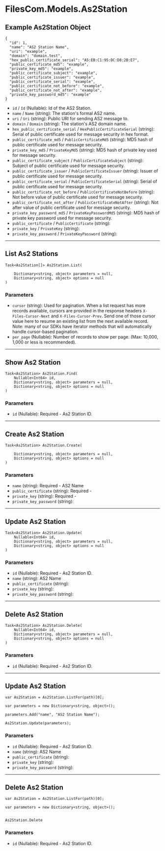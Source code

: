 # FilesCom.Models.As2Station

## Example As2Station Object

```
{
  "id": 1,
  "name": "AS2 Station Name",
  "uri": "example",
  "domain": "domain.test",
  "hex_public_certificate_serial": "A5:EB:C1:95:DC:D8:2B:E7",
  "public_certificate_md5": "example",
  "private_key_md5": "example",
  "public_certificate_subject": "example",
  "public_certificate_issuer": "example",
  "public_certificate_serial": "example",
  "public_certificate_not_before": "example",
  "public_certificate_not_after": "example",
  "private_key_password_md5": "example"
}
```

* `id` / `Id`  (Nullable<Int64>): Id of the AS2 Station.
* `name` / `Name`  (string): The station's formal AS2 name.
* `uri` / `Uri`  (string): Public URI for sending AS2 message to.
* `domain` / `Domain`  (string): The station's AS2 domain name.
* `hex_public_certificate_serial` / `HexPublicCertificateSerial`  (string): Serial of public certificate used for message security in hex format.
* `public_certificate_md5` / `PublicCertificateMd5`  (string): MD5 hash of public certificate used for message security.
* `private_key_md5` / `PrivateKeyMd5`  (string): MD5 hash of private key used for message security.
* `public_certificate_subject` / `PublicCertificateSubject`  (string): Subject of public certificate used for message security.
* `public_certificate_issuer` / `PublicCertificateIssuer`  (string): Issuer of public certificate used for message security.
* `public_certificate_serial` / `PublicCertificateSerial`  (string): Serial of public certificate used for message security.
* `public_certificate_not_before` / `PublicCertificateNotBefore`  (string): Not before value of public certificate used for message security.
* `public_certificate_not_after` / `PublicCertificateNotAfter`  (string): Not after value of public certificate used for message security.
* `private_key_password_md5` / `PrivateKeyPasswordMd5`  (string): MD5 hash of private key password used for message security.
* `public_certificate` / `PublicCertificate`  (string): 
* `private_key` / `PrivateKey`  (string): 
* `private_key_password` / `PrivateKeyPassword`  (string): 


---

## List As2 Stations

```
Task<As2Station[]> As2Station.List(
    
    Dictionary<string, object> parameters = null,
    Dictionary<string, object> options = null
)
```

### Parameters

* `cursor` (string): Used for pagination.  When a list request has more records available, cursors are provided in the response headers `X-Files-Cursor-Next` and `X-Files-Cursor-Prev`.  Send one of those cursor value here to resume an existing list from the next available record.  Note: many of our SDKs have iterator methods that will automatically handle cursor-based pagination.
* `per_page` (Nullable<Int64>): Number of records to show per page.  (Max: 10,000, 1,000 or less is recommended).


---

## Show As2 Station

```
Task<As2Station> As2Station.Find(
    Nullable<Int64> id, 
    Dictionary<string, object> parameters = null,
    Dictionary<string, object> options = null
)
```

### Parameters

* `id` (Nullable<Int64>): Required - As2 Station ID.


---

## Create As2 Station

```
Task<As2Station> As2Station.Create(
    
    Dictionary<string, object> parameters = null,
    Dictionary<string, object> options = null
)
```

### Parameters

* `name` (string): Required - AS2 Name
* `public_certificate` (string): Required - 
* `private_key` (string): Required - 
* `private_key_password` (string): 


---

## Update As2 Station

```
Task<As2Station> As2Station.Update(
    Nullable<Int64> id, 
    Dictionary<string, object> parameters = null,
    Dictionary<string, object> options = null
)
```

### Parameters

* `id` (Nullable<Int64>): Required - As2 Station ID.
* `name` (string): AS2 Name
* `public_certificate` (string): 
* `private_key` (string): 
* `private_key_password` (string): 


---

## Delete As2 Station

```
Task<As2Station> As2Station.Delete(
    Nullable<Int64> id, 
    Dictionary<string, object> parameters = null,
    Dictionary<string, object> options = null
)
```

### Parameters

* `id` (Nullable<Int64>): Required - As2 Station ID.


---

## Update As2 Station

```
var As2Station = As2Station.ListFor(path)[0];

var parameters = new Dictionary<string, object>();

parameters.Add("name", "AS2 Station Name");

As2Station.Update(parameters);
```

### Parameters

* `id` (Nullable<Int64>): Required - As2 Station ID.
* `name` (string): AS2 Name
* `public_certificate` (string): 
* `private_key` (string): 
* `private_key_password` (string): 


---

## Delete As2 Station

```
var As2Station = As2Station.ListFor(path)[0];

var parameters = new Dictionary<string, object>();


As2Station.Delete
```

### Parameters

* `id` (Nullable<Int64>): Required - As2 Station ID.
